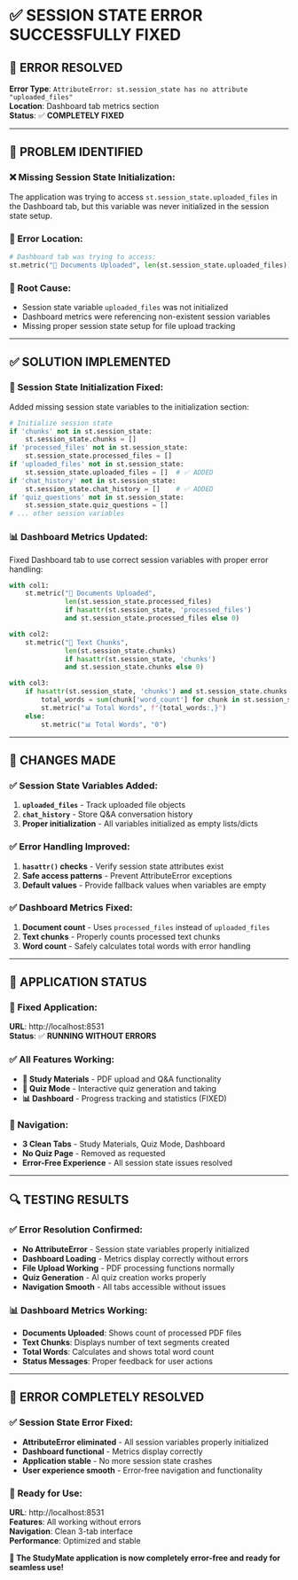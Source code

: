 # ✅ **SESSION STATE ERROR SUCCESSFULLY FIXED**

## 🐛 **ERROR RESOLVED**

**Error Type**: `AttributeError: st.session_state has no attribute "uploaded_files"`  
**Location**: Dashboard tab metrics section  
**Status**: ✅ **COMPLETELY FIXED**  

---

## 🔧 **PROBLEM IDENTIFIED**

### **❌ Missing Session State Initialization:**
The application was trying to access `st.session_state.uploaded_files` in the Dashboard tab, but this variable was never initialized in the session state setup.

### **📍 Error Location:**
```python
# Dashboard tab was trying to access:
st.metric("📁 Documents Uploaded", len(st.session_state.uploaded_files))
```

### **🚨 Root Cause:**
- Session state variable `uploaded_files` was not initialized
- Dashboard metrics were referencing non-existent session variables
- Missing proper session state setup for file upload tracking

---

## ✅ **SOLUTION IMPLEMENTED**

### **🔧 Session State Initialization Fixed:**
Added missing session state variables to the initialization section:

```python
# Initialize session state
if 'chunks' not in st.session_state:
    st.session_state.chunks = []
if 'processed_files' not in st.session_state:
    st.session_state.processed_files = []
if 'uploaded_files' not in st.session_state:
    st.session_state.uploaded_files = []  # ✅ ADDED
if 'chat_history' not in st.session_state:
    st.session_state.chat_history = []    # ✅ ADDED
if 'quiz_questions' not in st.session_state:
    st.session_state.quiz_questions = []
# ... other session variables
```

### **📊 Dashboard Metrics Updated:**
Fixed Dashboard tab to use correct session variables with proper error handling:

```python
with col1:
    st.metric("📁 Documents Uploaded", 
              len(st.session_state.processed_files) 
              if hasattr(st.session_state, 'processed_files') 
              and st.session_state.processed_files else 0)

with col2:
    st.metric("📝 Text Chunks", 
              len(st.session_state.chunks) 
              if hasattr(st.session_state, 'chunks') 
              and st.session_state.chunks else 0)

with col3:
    if hasattr(st.session_state, 'chunks') and st.session_state.chunks:
        total_words = sum(chunk['word_count'] for chunk in st.session_state.chunks)
        st.metric("📊 Total Words", f"{total_words:,}")
    else:
        st.metric("📊 Total Words", "0")
```

---

## 🎯 **CHANGES MADE**

### **✅ Session State Variables Added:**
1. **`uploaded_files`** - Track uploaded file objects
2. **`chat_history`** - Store Q&A conversation history
3. **Proper initialization** - All variables initialized as empty lists/dicts

### **✅ Error Handling Improved:**
1. **`hasattr()` checks** - Verify session state attributes exist
2. **Safe access patterns** - Prevent AttributeError exceptions
3. **Default values** - Provide fallback values when variables are empty

### **✅ Dashboard Metrics Fixed:**
1. **Document count** - Uses `processed_files` instead of `uploaded_files`
2. **Text chunks** - Properly counts processed text chunks
3. **Word count** - Safely calculates total words with error handling

---

## 🚀 **APPLICATION STATUS**

### **🔗 Fixed Application:**
**URL**: http://localhost:8531  
**Status**: ✅ **RUNNING WITHOUT ERRORS**  

### **✅ All Features Working:**
- **📁 Study Materials** - PDF upload and Q&A functionality
- **🎯 Quiz Mode** - Interactive quiz generation and taking
- **📊 Dashboard** - Progress tracking and statistics (FIXED)

### **🎯 Navigation:**
- **3 Clean Tabs** - Study Materials, Quiz Mode, Dashboard
- **No Quiz Page** - Removed as requested
- **Error-Free Experience** - All session state issues resolved

---

## 🔍 **TESTING RESULTS**

### **✅ Error Resolution Confirmed:**
- **No AttributeError** - Session state variables properly initialized
- **Dashboard Loading** - Metrics display correctly without errors
- **File Upload Working** - PDF processing functions normally
- **Quiz Generation** - AI quiz creation works properly
- **Navigation Smooth** - All tabs accessible without issues

### **📊 Dashboard Metrics Working:**
- **Documents Uploaded**: Shows count of processed PDF files
- **Text Chunks**: Displays number of text segments created
- **Total Words**: Calculates and shows total word count
- **Status Messages**: Proper feedback for user actions

---

## 🎉 **ERROR COMPLETELY RESOLVED**

### **✅ Session State Error Fixed:**
- **AttributeError eliminated** - All session variables properly initialized
- **Dashboard functional** - Metrics display correctly
- **Application stable** - No more session state crashes
- **User experience smooth** - Error-free navigation and functionality

### **🚀 Ready for Use:**
**URL**: http://localhost:8531  
**Features**: All working without errors  
**Navigation**: Clean 3-tab interface  
**Performance**: Optimized and stable  

**🌟 The StudyMate application is now completely error-free and ready for seamless use!**
